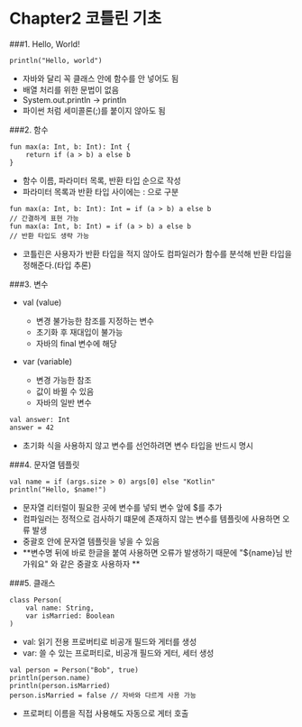 Chapter2 코틀린 기초
=================
###1. Hello, World!
```
println("Hello, world")
```
- 자바와 달리 꼭 클래스 안에 함수를 안 넣어도 됨
- 배열 처리를 위한 문법이 없음
- System.out.println -> println
- 파이썬 처럼 세미콜론(;)를 붙이지 않아도 됨

###2. 함수
```
fun max(a: Int, b: Int): Int {
    return if (a > b) a else b
}
```
- 함수 이름, 파라미터 목록, 반환 타입 순으로 작성
- 파라미터 목록과 반환 타입 사이에는 : 으로 구분

```
fun max(a: Int, b: Int): Int = if (a > b) a else b
// 간결하게 표현 가능
fun max(a: Int, b: Int) = if (a > b) a else b
// 반환 타입도 생략 가능
```
- 코틀린은 사용자가 반환 타입을 적지 않아도 컴파일러가 함수를 분석해 반환 타입을 정해준다.(타입 추론)

###3. 변수

- val (value)
  - 변경 불가능한 참조를 지정하는 변수
  - 초기화 후 재대입이 불가능
  - 자바의 final 변수에 해당
    
- var (variable)
  - 변경 가능한 참조
  - 값이 바뀔 수 있음 
  - 자바의 일반 변수

```
val answer: Int
answer = 42
```
- 초기화 식을 사용하지 않고 변수를 선언하려면 변수 타입을 반드시 명시

###4. 문자열 템플릿
```
val name = if (args.size > 0) args[0] else "Kotlin"
println("Hello, $name!")
```
- 문자열 리터럴이 필요한 곳에 변수를 넣되 변수 앞에 $를 추가
- 컴파일러는 정적으로 검사하기 떄문에 존재하지 않는 변수를 템플릿에 사용하면 오류 발생
- 중괄호 안에 문자열 템플릿을 넣을 수 있음 
- **변수명 뒤에 바로 한글을 붙여 사용하면 오류가 발생하기 때문에 "${name}님 반가워요" 와 같은 중괄호 사용하자 **

###5. 클래스
```
class Person(
    val name: String, 
    var isMarried: Boolean
)
```
- val: 읽기 전용 프로버티로 비공개 필드와 게터를 생성
- var: 쓸 수 있는 프로퍼티로, 비공개 필드와 게터, 세터 생성

```
val person = Person("Bob", true)
println(person.name)
println(person.isMarried)
person.isMarried = false // 자바와 다르게 사용 가능
```
- 프로퍼티 이름을 직접 사용해도 자동으로 게터 호출




